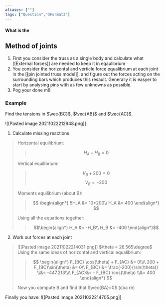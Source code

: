 ```yaml
---
aliases: [""]
tags: ["Question","QFormat3"]
---
```


#### What is the
## Method of joints

1) First you consider the truss as a single body and calculate what [[External forces]] are needed to keep it in eqaulibrium
2) You consider the horizontal and verticle force equalibrium at each joint in the [[pin jointed truss model]], and figure out the forces acting on the surrounding bars which produces this resault. Generally it is easyer to start by analysing pins with as few unknowns as possible.
3) Pog your done m8

### Example
Find the tensions in $\vec{BC}$, $\vec{AB}$ and $\vec{AC}$.

![[Pasted image 20211022212948.png]]

1) Calculate missing reactions
> Horizontal equilibrium:
>> $$ H_A + H_B = 0 $$
>
> Vertical equilibrium:
>> $$ V_B + 200 = 0 $$
>> $$ V_B = -200 $$
>
> Moments equilibrium (about B):
>> $$ \begin{align*}
5H_A &= 10*200\\
H_A &= 400
\end{align*} $$
>
> Using all the equations together:
>> $$\begin{align*}
H_A &= -H_B\\
H_B &= -400
\end{align*}$$

2) Work out forces at each joint
> ![[Pasted image 20211022214031.png]]
> $\theta = 26.565\degree$
> Using the same ideas of horizontal and vertical equalibrium:
>> $$ \begin{align*}
F_{BC} \cos(\theta) + F_{AC} &= 0\\\\
200 + F_{BC}\sin(\theta) &= 0\\
F_{BC} &= \frac{-200}{\sin(\theta)} \\&= -447.213\\\\
F_{AC}&= - F_{BC} \cos(\theta) \\&= 400
\end{align*} $$
>
> Now you compute B and find that $\vec{BA}=0$ (cba rn)

Finally you have:
![[Pasted image 20211022214705.png]]